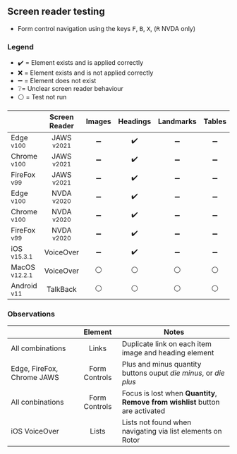 ## Screen reader testing
- Form control navigation using the keys <kbd>F</kbd>, <kbd>B</kbd>, <kbd>X</kbd>, (<kbd>R</kbd> NVDA only)

### Legend
- :heavy_check_mark: = Element exists and is applied correctly
- :x: = Element exists and is not applied correctly
- :heavy_minus_sign: = Element does not exist
- :grey_question:= Unclear screen reader behaviour
- :white_circle: = Test not run

|   |Screen Reader   | Images | Headings  |Landmarks   |Tables   | Lists |Links |Form Controls |
|---|:-:|:-:|:-:|:-:|:-:|:-:|:-:|:-:|
| Edge <sup>v100</sup> 		| JAWS <sup>v2021</sup> 	| :heavy_minus_sign:  | :heavy_check_mark:  | :heavy_minus_sign: | :heavy_minus_sign:  | :heavy_check_mark:   | :heavy_check_mark:  | :heavy_check_mark: |
| Chrome <sup>v100</sup> 	| JAWS <sup>v2021</sup>  	| :heavy_minus_sign:  | :heavy_check_mark:  | :heavy_minus_sign:  |:heavy_minus_sign:  | :heavy_check_mark:  | :heavy_check_mark:  | :heavy_check_mark:  |
| FireFox <sup>v99</sup> 	| JAWS <sup>v2021</sup>   	| :heavy_minus_sign:  | :heavy_check_mark:  | :heavy_minus_sign:  | :heavy_minus_sign:  | :heavy_check_mark:   | :heavy_check_mark:  | :heavy_check_mark:  |
| Edge <sup>v100</sup> 		| NVDA <sup>v2020</sup> 	| :heavy_minus_sign:  | :heavy_check_mark:  | :heavy_minus_sign:   | :heavy_minus_sign:  | :heavy_check_mark:  | :heavy_check_mark: | :heavy_check_mark:  |
| Chrome <sup>v100</sup> 	| NVDA <sup>v2020</sup>  	| :heavy_minus_sign:  | :heavy_check_mark:  | :heavy_minus_sign:  | :heavy_minus_sign:  | :heavy_check_mark:  | :heavy_check_mark:  | :heavy_check_mark:  |
| FireFox <sup>v99</sup> 	| NVDA <sup>v2020</sup>   	| :heavy_minus_sign:  | :heavy_check_mark:  | :heavy_minus_sign:   | :heavy_minus_sign:  | :heavy_check_mark:  | :heavy_check_mark:  |:heavy_check_mark:  |
| iOS <sup>v15.3.1</sup> 	| VoiceOver 				| :heavy_minus_sign: | :heavy_check_mark:  | :heavy_minus_sign:   | :heavy_minus_sign:  | :grey_question: | :heavy_check_mark:  | :heavy_check_mark:   |
| MacOS <sup>v12.2.1</sup> 	| VoiceOver  				|:white_circle:  | :white_circle:   | :white_circle:   | :white_circle: | :white_circle:   | :white_circle:   | :white_circle:  |
| Android <sup>v11</sup> 	| TalkBack 					| :white_circle:  | :white_circle:  | :white_circle: | :white_circle:  | :white_circle:  |:white_circle:  | :white_circle:  |

### Observations
|  | Element  | Notes |
|---|:-:|---|
| All combinations | Links  |  Duplicate link on each item image and heading element |
| Edge, FireFox, Chrome JAWS | Form Controls | Plus and minus quantity buttons ouput _die minus_, or _die plus_
| All conbinations | Form Controls | Focus is lost when **Quantity**, **Remove from wishlist** button are activated	
iOS VoiceOver | Lists | Lists not found when navigating via list elements on Rotor |

